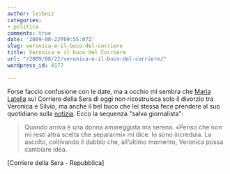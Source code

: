 ```yaml
---
author: leibniz
categories:
- politica
comments: true
date: '2009-08-22T09:55:07Z'
slug: veronica-e-il-buco-del-corriere
title: Veronica e il buco del Corriere
url: "/2009/08/22/veronica-e-il-buco-del-corriere/"
wordpress_id: 4177

---
```

Forse faccio confusione con le date, ma a occhio mi sembra che [Maria Latella](https://www.corriere.it/cronache/09_agosto_22/maria_latella_veronica_il_premier_e_la_scelta_del_divorzio_f13bd148-8ee0-11de-b751-00144f02aabc.shtml) sul Corriere della Sera di oggi non ricostruisca solo il divorzio tra Veronica e Silvio, ma anche il bel buco che lei stessa fece prendere al suo quotidiano sulla [notizia](https://www.repubblica.it/2009/04/sezioni/politica/elezioni-2009-2/veronica-divorzio/veronica-divorzio.html). Ecco la sequenza "salva giornalista":


> Quando arriva è una donna amareggiata ma serena. «Penso che non mi resti altra scelta che separarmi» mi dice. Io sono incredula. La ascolto, coltivando il dubbio che, all’ultimo momento, Veronica possa cambiare idea.


[Corriere della Sera - Repubblica]
